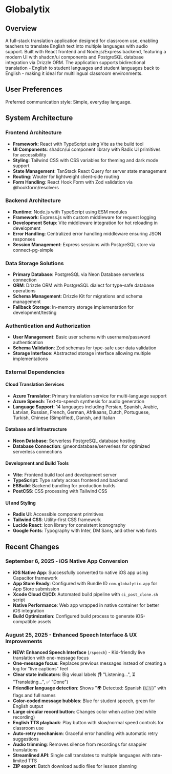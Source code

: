 # Globalytix

## Overview

A full-stack translation application designed for classroom use, enabling teachers to translate English text into multiple languages with audio support. Built with React frontend and Node.js/Express backend, featuring a modern UI with shadcn/ui components and PostgreSQL database integration via Drizzle ORM. The application supports bidirectional translation - English to student languages and student languages back to English - making it ideal for multilingual classroom environments.

## User Preferences

Preferred communication style: Simple, everyday language.

## System Architecture

### Frontend Architecture
- **Framework**: React with TypeScript using Vite as the build tool
- **UI Components**: shadcn/ui component library with Radix UI primitives for accessibility
- **Styling**: Tailwind CSS with CSS variables for theming and dark mode support
- **State Management**: TanStack React Query for server state management
- **Routing**: Wouter for lightweight client-side routing
- **Form Handling**: React Hook Form with Zod validation via @hookform/resolvers

### Backend Architecture
- **Runtime**: Node.js with TypeScript using ESM modules
- **Framework**: Express.js with custom middleware for request logging
- **Development Setup**: Vite middleware integration for hot reloading in development
- **Error Handling**: Centralized error handling middleware ensuring JSON responses
- **Session Management**: Express sessions with PostgreSQL store via connect-pg-simple

### Data Storage Solutions
- **Primary Database**: PostgreSQL via Neon Database serverless connection
- **ORM**: Drizzle ORM with PostgreSQL dialect for type-safe database operations
- **Schema Management**: Drizzle Kit for migrations and schema management
- **Fallback Storage**: In-memory storage implementation for development/testing

### Authentication and Authorization
- **User Management**: Basic user schema with username/password authentication
- **Schema Validation**: Zod schemas for type-safe user data validation
- **Storage Interface**: Abstracted storage interface allowing multiple implementations

### External Dependencies

#### Cloud Translation Services
- **Azure Translator**: Primary translation service for multi-language support
- **Azure Speech**: Text-to-speech synthesis for audio generation
- **Language Support**: 14 languages including Persian, Spanish, Arabic, Latvian, Russian, French, German, Afrikaans, Dutch, Portuguese, Turkish, Chinese (Simplified), Danish, and Italian

#### Database and Infrastructure
- **Neon Database**: Serverless PostgreSQL database hosting
- **Database Connection**: @neondatabase/serverless for optimized serverless connections

#### Development and Build Tools
- **Vite**: Frontend build tool and development server
- **TypeScript**: Type safety across frontend and backend
- **ESBuild**: Backend bundling for production builds
- **PostCSS**: CSS processing with Tailwind CSS

#### UI and Styling
- **Radix UI**: Accessible component primitives
- **Tailwind CSS**: Utility-first CSS framework
- **Lucide React**: Icon library for consistent iconography
- **Google Fonts**: Typography with Inter, DM Sans, and other web fonts

## Recent Changes

### September 6, 2025 - iOS Native App Conversion
- **iOS Native App**: Successfully converted to native iOS app using Capacitor framework
- **App Store Ready**: Configured with Bundle ID `com.globalytix.app` for App Store submission
- **Xcode Cloud CI/CD**: Automated build pipeline with `ci_post_clone.sh` script
- **Native Performance**: Web app wrapped in native container for better iOS integration
- **Build Optimization**: Configured build process to generate iOS-compatible assets

### August 25, 2025 - Enhanced Speech Interface & UX Improvements
- **NEW: Enhanced Speech Interface** (`/speech`) - Kid-friendly live translation with one-message focus
- **One-message focus**: Replaces previous messages instead of creating a log for "live captions" feel
- **Clear state indicators**: Big visual labels (🎙️ "Listening…", ⏳ "Translating…", ✅ "Done")
- **Friendlier language detection**: Shows "🌍 Detected: Spanish (🇪🇸)" with flags and full names
- **Color-coded message bubbles**: Blue for student speech, green for English output
- **Large circular record button**: Changes color when active (red while recording)
- **English TTS playback**: Play button with slow/normal speed controls for classroom use
- **Auto-retry mechanism**: Graceful error handling with automatic retry suggestions
- **Audio trimming**: Removes silence from recordings for snappier translations
- **Streamlined API**: Single call translates to multiple languages with rate-limited TTS
- **ZIP export**: Batch download audio files for lesson planning